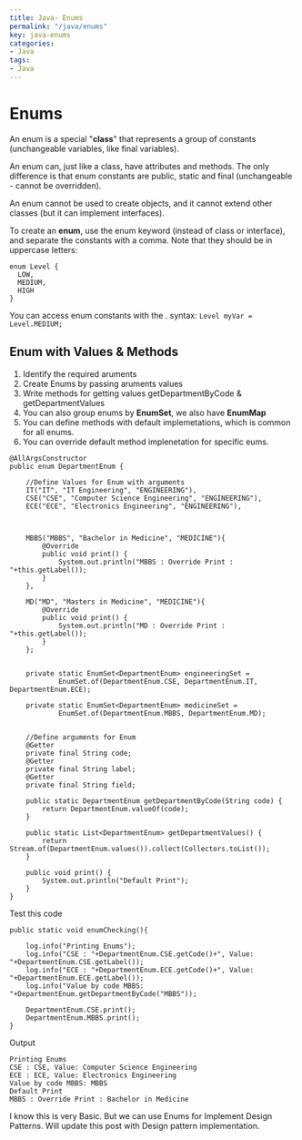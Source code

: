 ```yaml
---
title: Java- Enums
permalink: "/java/enums"
key: java-enums
categories:
- Java
tags:
- Java
---
```


Enums
=========================

An enum is a special "**class**" that represents a group of constants (unchangeable variables, like final variables).

An enum can, just like a class, have attributes and methods. The only difference is that enum constants are public, static and final (unchangeable - cannot be overridden).

An enum cannot be used to create objects, and it cannot extend other classes (but it can implement interfaces).


To create an **enum**, use the enum keyword (instead of class or interface), and separate the constants with a comma. Note that they should be in uppercase letters:

```
enum Level {
  LOW,
  MEDIUM,
  HIGH
}
```

You can access enum constants with the . syntax:
`Level myVar = Level.MEDIUM;`


## Enum with Values & Methods

1. Identify the required aruments
2. Create Enums by passing aruments values
3. Write methods for getting values getDepartmentByCode & getDepartmentValues
4. You can also group enums by **EnumSet**, we also have **EnumMap**
5. You can define methods with default implemetations, which is common for all enums.
6. You can override default method implenetation for specific eums.


```
@AllArgsConstructor
public enum DepartmentEnum {

    //Define Values for Enum with arguments
    IT("IT", "IT Engineering", "ENGINEERING"),
    CSE("CSE", "Computer Science Engineering", "ENGINEERING"),
    ECE("ECE", "Electronics Engineering", "ENGINEERING"),



    MBBS("MBBS", "Bachelor in Medicine", "MEDICINE"){
        @Override
        public void print() {
            System.out.println("MBBS : Override Print : "+this.getLabel());
        }
    },

    MD("MD", "Masters in Medicine", "MEDICINE"){
        @Override
        public void print() {
            System.out.println("MD : Override Print : "+this.getLabel());
        }
    };


    private static EnumSet<DepartmentEnum> engineeringSet =
            EnumSet.of(DepartmentEnum.CSE, DepartmentEnum.IT, DepartmentEnum.ECE);

    private static EnumSet<DepartmentEnum> medicineSet =
            EnumSet.of(DepartmentEnum.MBBS, DepartmentEnum.MD);


    //Define arguments for Enum
    @Getter
    private final String code;
    @Getter
    private final String label;
    @Getter
    private final String field;

    public static DepartmentEnum getDepartmentByCode(String code) {
        return DepartmentEnum.valueOf(code);
    }

    public static List<DepartmentEnum> getDepartmentValues() {
        return Stream.of(DepartmentEnum.values()).collect(Collectors.toList());
    }

    public void print() {
        System.out.println("Default Print");
    }
}
```

Test this code

```
public static void enumChecking(){

    log.info("Printing Enums");
    log.info("CSE : "+DepartmentEnum.CSE.getCode()+", Value: "+DepartmentEnum.CSE.getLabel());
    log.info("ECE : "+DepartmentEnum.ECE.getCode()+", Value: "+DepartmentEnum.ECE.getLabel());
    log.info("Value by code MBBS: "+DepartmentEnum.getDepartmentByCode("MBBS"));

    DepartmentEnum.CSE.print();
    DepartmentEnum.MBBS.print();
}
```


Output
```
Printing Enums
CSE : CSE, Value: Computer Science Engineering
ECE : ECE, Value: Electronics Engineering
Value by code MBBS: MBBS
Default Print
MBBS : Override Print : Bachelor in Medicine
```
I know this is very Basic. But we can use Enums for Implement Design Patterns. Will update this post with Design pattern implementation.




